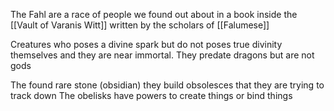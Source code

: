 The Fahl are a race of people we found out about in a book inside the [[Vault of Varanis Witt]] written by the scholars of [[Falumese]]

Creatures who poses a divine spark but do not poses true divinity themselves and they are near immortal.
They predate dragons but are not gods 

The found rare stone (obsidian) they build obsolesces that they are trying to track down
The obelisks have powers to create things or bind things 